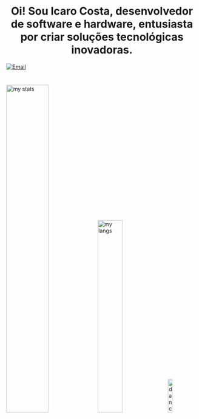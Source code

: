<h1 align="center">
</h1>

<h1 align="center" >Oi! Sou Icaro Costa, desenvolvedor de software e hardware, entusiasta por criar soluções tecnológicas inovadoras.</h1>
 <a href="mailto:Icaro.developerr@gmail.com">
        <img alt="Email" src="https://img.shields.io/badge/Email-icaro.developerr@gmail.com-purple?style=flat&logo=gmail">
    </a>
</p>
<h1 align="center">
</h1>
<div>
  <img alt="my stats" aling="top-left" width=47% src="https://github-readme-stats.vercel.app/api?username=Icaro-Costa&show_icons=true&theme=tokyonight"/>
  <img alt="my langs" aling="top-left" width=36% src="https://github-readme-stats.vercel.app/api/top-langs/?username=Icaro-Costa&exclude_repo=Minimalistic-Arch-setup,Codistopia-Monitoria&layout=compact&theme=tokyonight"/>
  <img alt="dancingPenguin" aling="top-left" width=15% src="https://media.tenor.com/0hEQxK9tC7UAAAAi/club-penguin-dance.gif">
</div>
